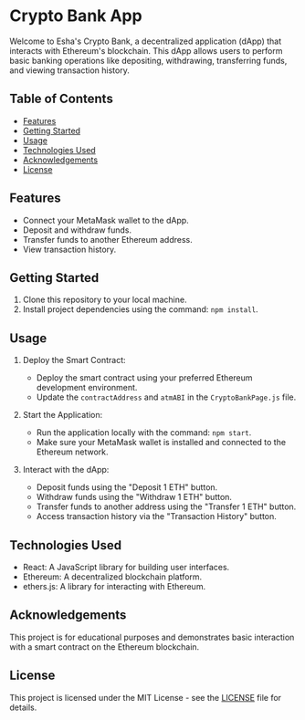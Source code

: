 # Crypto Bank App

Welcome to Esha's Crypto Bank, a decentralized application (dApp) that interacts with Ethereum's blockchain. This dApp allows users to perform basic banking operations like depositing, withdrawing, transferring funds, and viewing transaction history.

## Table of Contents

- [Features](#features)
- [Getting Started](#getting-started)
- [Usage](#usage)
- [Technologies Used](#technologies-used)
- [Acknowledgements](#acknowledgements)
- [License](#license)

## Features

- Connect your MetaMask wallet to the dApp.
- Deposit and withdraw funds.
- Transfer funds to another Ethereum address.
- View transaction history.

## Getting Started

1. Clone this repository to your local machine.
2. Install project dependencies using the command: `npm install`.

## Usage

1. Deploy the Smart Contract:
   - Deploy the smart contract using your preferred Ethereum development environment.
   - Update the `contractAddress` and `atmABI` in the `CryptoBankPage.js` file.

2. Start the Application:
   - Run the application locally with the command: `npm start`.
   - Make sure your MetaMask wallet is installed and connected to the Ethereum network.

3. Interact with the dApp:
   - Deposit funds using the "Deposit 1 ETH" button.
   - Withdraw funds using the "Withdraw 1 ETH" button.
   - Transfer funds to another address using the "Transfer 1 ETH" button.
   - Access transaction history via the "Transaction History" button.

## Technologies Used

- React: A JavaScript library for building user interfaces.
- Ethereum: A decentralized blockchain platform.
- ethers.js: A library for interacting with Ethereum.

## Acknowledgements

This project is for educational purposes and demonstrates basic interaction with a smart contract on the Ethereum blockchain.

## License

This project is licensed under the MIT License - see the [LICENSE](LICENSE) file for details.
